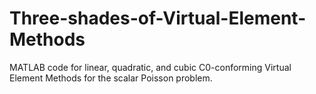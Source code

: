 # Three-shades-of-Virtual-Element-Methods
MATLAB code for linear, quadratic, and cubic C0-conforming Virtual Element Methods for the scalar Poisson problem.
